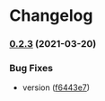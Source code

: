 # Changelog

### [0.2.3](https://www.github.com/Teletha/test/compare/v0.2.2...v0.2.3) (2021-03-20)


### Bug Fixes

* version ([f6443e7](https://www.github.com/Teletha/test/commit/f6443e7026080b0603006dd44d600d2c4a5c6912))
